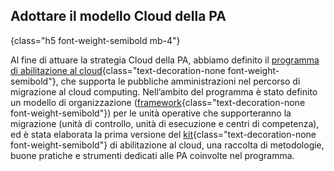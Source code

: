 ## Adottare il modello Cloud della PA
{class="h5 font-weight-semibold mb-4"}

Al fine di attuare la strategia Cloud della PA, abbiamo definito il
[programma di abilitazione al cloud](/programma-abilitazione-cloud/){class="text-decoration-none font-weight-semibold"}, che supporta le pubbliche amministrazioni nel percorso di migrazione al cloud computing. Nell’ambito del
programma è stato definito un modello di organizzazione ([framework](/programma-abilitazione-cloud/#framework){class="text-decoration-none font-weight-semibold"}) per le unità operative che supporteranno
la migrazione (unità di controllo, unità di esecuzione e centri di competenza), ed è stata elaborata la
prima versione del [kit](/programma-abilitazione-cloud/#kit){class="text-decoration-none font-weight-semibold"} di abilitazione al cloud, una raccolta di metodologie, buone pratiche e strumenti
dedicati alle PA coinvolte nel programma.